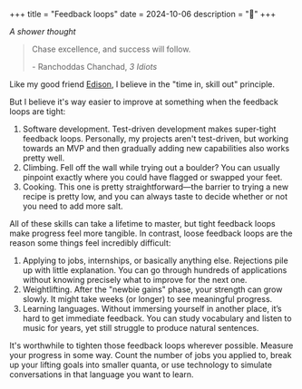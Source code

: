 +++
title = "Feedback loops"
date = 2024-10-06
description = "🌳"
+++

*A shower thought*

> Chase excellence, and success will follow.
>
> \- Ranchoddas Chanchad, *3 Idiots*

Like my good friend [Edison](https://www.edisonzhang.dev), I believe in the "time in, skill out" principle.

But I believe it's way easier to improve at something when the feedback loops are tight:

1. Software development. Test-driven development makes super-tight feedback loops. Personally, my projects aren't test-driven, but working towards an MVP and then gradually adding new capabilities also works pretty well.
2. Climbing. Fell off the wall while trying out a boulder? You can usually pinpoint exactly where you could have flagged or swapped your feet.
3. Cooking. This one is pretty straightforward—the barrier to trying a new recipe is pretty low, and you can always taste to decide whether or not you need to add more salt.

All of these skills can take a lifetime to master, but tight feedback loops make progress feel more tangible. In contrast, loose feedback loops are the reason some things feel incredibly difficult:

1. Applying to jobs, internships, or basically anything else. Rejections pile up with little explanation. You can go through hundreds of applications without knowing precisely what to improve for the next one.
2. Weightlifting. After the "newbie gains" phase, your strength can grow slowly. It might take weeks (or longer) to see meaningful progress.
3. Learning languages. Without immersing yourself in another place, it’s hard to get immediate feedback. You can study vocabulary and listen to music for years, yet still struggle to produce natural sentences.

It's worthwhile to tighten those feedback loops wherever possible. Measure your progress in some way. Count the number of jobs you applied to, break up your lifting goals into smaller quanta, or use technology to simulate conversations in that language you want to learn.
